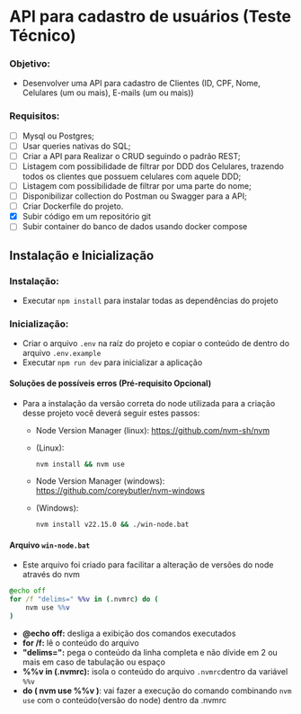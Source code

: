 # API para cadastro de usuários (Teste Técnico)

### Objetivo:
- Desenvolver uma API para cadastro de Clientes (ID, CPF, Nome, Celulares (um ou mais), E-mails (um ou mais))

### Requisitos: 
- [ ] Mysql ou Postgres;
- [ ] Usar queries nativas do SQL;
- [ ] Criar a API para Realizar o CRUD seguindo o padrão REST;
- [ ] Listagem com possibilidade de filtrar por DDD dos Celulares, trazendo todos os clientes que possuem celulares com aquele DDD;
- [ ] Listagem com possibilidade de filtrar por uma parte do nome;
- [ ] Disponibilizar collection do Postman ou Swagger para a API;
- [ ] Criar Dockerfile do projeto.
- [x] Subir código em um repositório git
- [ ] Subir container do banco de dados usando docker compose

## Instalação e Inicialização

### Instalação:
- Executar `npm install` para instalar todas as dependências do projeto

### Inicialização:
- Criar o arquivo `.env` na raíz do projeto e copiar o conteúdo de dentro do arquivo `.env.example`
- Executar `npm run dev` para inicializar a aplicação

#### Soluções de possíveis erros (Pré-requisito Opcional)
- Para a instalação da versão correta do node utilizada para a criação desse projeto você deverá seguir estes passos:
  - Node Version Manager (linux): https://github.com/nvm-sh/nvm
  - (Linux): 
    ```sh
    nvm install && nvm use
    ``` 

  - Node Version Manager (windows): https://github.com/coreybutler/nvm-windows
  - (Windows):
    ```cmd
    nvm install v22.15.0 && ./win-node.bat
    ```
#### Arquivo `win-node.bat`

- Este arquivo foi criado para facilitar a alteração de versões do node através do nvm
```cmd
@echo off
for /f "delims=" %%v in (.nvmrc) do (
    nvm use %%v
)
```

- **@echo off:** desliga a exibição dos comandos executados
- **for /f:** lê o conteúdo do arquivo
- **"delims=":** pega o conteúdo da linha completa e não dívide em 2 ou mais em caso de tabulação ou espaço
- **%%v in (.nvmrc):** isola o conteúdo do arquivo `.nvmrc`dentro da variável `%%v`
- **do ( nvm use %%v )**: vai fazer a execução do comando combinando `nvm use` com o conteúdo(versão do node) dentro da .nvmrc 
